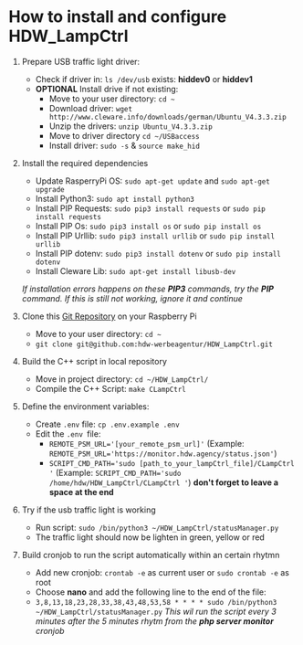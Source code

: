 # How to install and configure HDW_LampCtrl

 1. Prepare USB traffic light driver:
     - Check if driver in: `ls /dev/usb` exists: **hiddev0** or **hiddev1**
	 - **OPTIONAL** Install drive if not existing:
		 - Move to your user directory: `cd ~`
		 - Download driver: `wget http://www.cleware.info/downloads/german/Ubuntu_V4.3.3.zip`
		 - Unzip the drivers:  `unzip Ubuntu_V4.3.3.zip`
		 - Move to driver directory `cd ~/USBaccess`
		 - Install driver: `sudo -s` & `source make_hid`

2. Install the required dependencies
	- Update RasperryPi OS: `sudo apt-get update` and `sudo apt-get upgrade`
	- Install Python3: `sudo apt install python3`
	- Install PIP Requests: `sudo pip3 install requests` or `sudo pip install requests`
	- Install PIP Os: `sudo pip3 install os` or `sudo pip install os`
	- Install PIP Urllib: `sudo pip3 install urllib` or `sudo pip install urllib`
	- Install PIP dotenv: `sudo pip3 install dotenv` or `sudo pip install dotenv`
	- Install Cleware Lib: `sudo apt-get install libusb-dev`
	
	*If installation errors happens on these **PIP3** commands, try the **PIP** command. If this is still not working, ignore it and continue*
	
3. Clone this [Git Repository](https://github.com/hdw-werbeagentur/HDW_LampCtrl) on your Raspberry Pi 
	- Move to your user directory: `cd ~`
	- `git clone git@github.com:hdw-werbeagentur/HDW_LampCtrl.git`

4. Build the C++ script in local repository
	- Move in project directory: `cd ~/HDW_LampCtrl/`
	- Compile the C++ Script: `make CLampCtrl`

5. Define the environment variables:
	- Create `.env` file: `cp .env.example .env`
	- Edit the `.env `file:
		- `REMOTE_PSM_URL='[your_remote_psm_url]'` 
		   (Example: `REMOTE_PSM_URL='https://monitor.hdw.agency/status.json'`)
		- `SCRIPT_CMD_PATH='sudo [path_to_your_lampCtrl_file]/CLampCtrl '` 
		   (Example: `SCRIPT_CMD_PATH='sudo /home/hdw/HDW_LampCtrl/CLampCtrl '`)
		   **don't forget to leave a space at the end**
6. Try if the usb traffic light is working
	- Run script: `sudo /bin/python3 ~/HDW_LampCtrl/statusManager.py `
	- The traffic light should now be lighten in green, yellow or red

7. Build cronjob to run the script automatically within an certain rhytmn
	- Add new cronjob:  `crontab -e` as current user or `sudo crontab -e` as root
	- Choose **nano** and add the following line to the end of the file: 
	- `3,8,13,18,23,28,33,38,43,48,53,58 * * * * sudo /bin/python3 ~/HDW_LampCtrl/statusManager.py`
	*This wil run the script every 3 minutes after the 5 minutes rhytm from the **php server monitor** cronjob*
